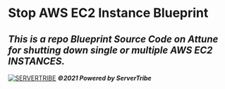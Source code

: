 # **Stop AWS EC2 Instance Blueprint**
***This is a repo Blueprint Source Code on Attune for shutting down single or multiple AWS EC2 INSTANCES.***
---
[![SERVERTRIBE](https://www.servertribe.com/wp-content/themes/mars/assets/images/attune_logo.svg)](https://www.servertribe.com/)
***&copy;2021 Powered by ServerTribe***